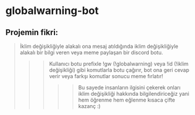 # globalwarning-bot

## Projemin fikri:
> İklim değişikliğiyle alakalı ona mesaj atıldığında iklim değişikliğiyle alakalı bir bilgi veren veya meme paylaşan bir discord botu.
>>> Kullanıcı botu prefixle !gw (!globalwarning) veya !id (!iklim değişikliği) gibi komutlarla botu çağırır, bot ona geri cevap verir veya farkşı komutlar sonucu meme fırlatır!
>>>>> Bu sayede insanların ilgisini çekerek onları iklim değişikliği hakkında bilgilendiriceğiz yani hem öğrenme hem eğlenme kısaca çifte kazanç :)
